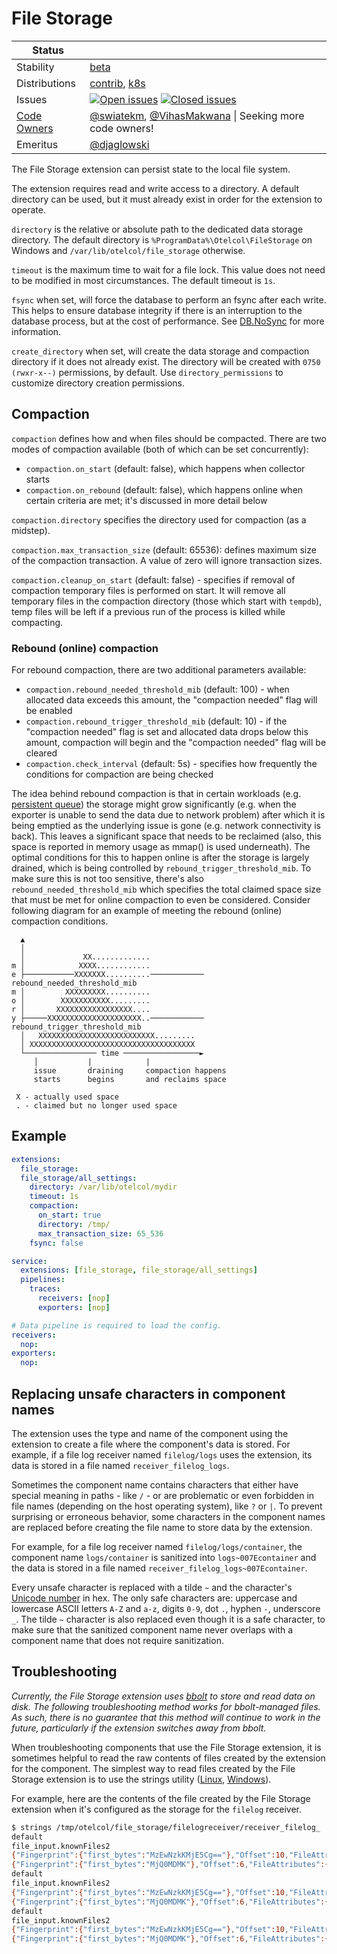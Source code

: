 # File Storage

<!-- status autogenerated section -->
| Status        |           |
| ------------- |-----------|
| Stability     | [beta]  |
| Distributions | [contrib], [k8s] |
| Issues        | [![Open issues](https://img.shields.io/github/issues-search/open-telemetry/opentelemetry-collector-contrib?query=is%3Aissue%20is%3Aopen%20label%3Aextension%2Ffilestorage%20&label=open&color=orange&logo=opentelemetry)](https://github.com/open-telemetry/opentelemetry-collector-contrib/issues?q=is%3Aopen+is%3Aissue+label%3Aextension%2Ffilestorage) [![Closed issues](https://img.shields.io/github/issues-search/open-telemetry/opentelemetry-collector-contrib?query=is%3Aissue%20is%3Aclosed%20label%3Aextension%2Ffilestorage%20&label=closed&color=blue&logo=opentelemetry)](https://github.com/open-telemetry/opentelemetry-collector-contrib/issues?q=is%3Aclosed+is%3Aissue+label%3Aextension%2Ffilestorage) |
| [Code Owners](https://github.com/open-telemetry/opentelemetry-collector-contrib/blob/main/CONTRIBUTING.md#becoming-a-code-owner)    | [@swiatekm](https://www.github.com/swiatekm), [@VihasMakwana](https://www.github.com/VihasMakwana) \| Seeking more code owners! |
| Emeritus      | [@djaglowski](https://www.github.com/djaglowski) |

[beta]: https://github.com/open-telemetry/opentelemetry-collector/blob/main/docs/component-stability.md#beta
[contrib]: https://github.com/open-telemetry/opentelemetry-collector-releases/tree/main/distributions/otelcol-contrib
[k8s]: https://github.com/open-telemetry/opentelemetry-collector-releases/tree/main/distributions/otelcol-k8s
<!-- end autogenerated section -->

The File Storage extension can persist state to the local file system.

The extension requires read and write access to a directory. A default directory can be used, but it must already exist in order for the extension to operate.

`directory` is the relative or absolute path to the dedicated data storage directory. 
The default directory is `%ProgramData%\Otelcol\FileStorage` on Windows and `/var/lib/otelcol/file_storage` otherwise.

`timeout` is the maximum time to wait for a file lock. This value does not need to be modified in most circumstances.
The default timeout is `1s`.

`fsync` when set, will force the database to perform an fsync after each write.  This helps to ensure database integrity if there is an interruption to the database process, but at the cost of performance.  See [DB.NoSync](https://pkg.go.dev/go.etcd.io/bbolt#DB) for more information.

`create_directory` when set, will create the data storage and compaction directory if it does not already exist. The directory will be created with `0750 (rwxr-x--)` permissions, by default. Use `directory_permissions` to customize directory creation permissions.


## Compaction
`compaction` defines how and when files should be compacted. There are two modes of compaction available (both of which can be set concurrently):
- `compaction.on_start` (default: false), which happens when collector starts
- `compaction.on_rebound` (default: false), which happens online when certain criteria are met; it's discussed in more detail below

`compaction.directory` specifies the directory used for compaction (as a midstep).

`compaction.max_transaction_size` (default: 65536): defines maximum size of the compaction transaction.
A value of zero will ignore transaction sizes.

`compaction.cleanup_on_start` (default: false) - specifies if removal of compaction temporary files is performed on start.
It will remove all temporary files in the compaction directory (those which start with `tempdb`),
temp files will be left if a previous run of the process is killed while compacting.

### Rebound (online) compaction

For rebound compaction, there are two additional parameters available:
- `compaction.rebound_needed_threshold_mib` (default: 100) - when allocated data exceeds this amount, the "compaction needed" flag will be enabled
- `compaction.rebound_trigger_threshold_mib` (default: 10) - if the "compaction needed" flag is set and allocated data drops below this amount, compaction will begin and the "compaction needed" flag will be cleared
- `compaction.check_interval` (default: 5s) - specifies how frequently the conditions for compaction are being checked

The idea behind rebound compaction is that in certain workloads (e.g. [persistent queue](https://github.com/open-telemetry/opentelemetry-collector/tree/main/exporter/exporterhelper#persistent-queue)) the storage might grow significantly (e.g. when the exporter is unable to send the data due to network problem) after which it is being emptied as the underlying issue is gone (e.g. network connectivity is back). This leaves a significant space that needs to be reclaimed (also, this space is reported in memory usage as mmap() is used underneath). The optimal conditions for this to happen online is after the storage is largely drained, which is being controlled by `rebound_trigger_threshold_mib`. To make sure this is not too sensitive, there's also `rebound_needed_threshold_mib` which specifies the total claimed space size that must be met for online compaction to even be considered. Consider following diagram for an example of meeting the rebound (online) compaction conditions.

```
  ▲
  │
  │             XX.............
m │            XXXX............
e ├───────────XXXXXXX..........────────────  rebound_needed_threshold_mib
m │         XXXXXXXXX..........
o │        XXXXXXXXXXX.........
r │       XXXXXXXXXXXXXXXXX....
y ├─────XXXXXXXXXXXXXXXXXXXXX..────────────  rebound_trigger_threshold_mib
  │   XXXXXXXXXXXXXXXXXXXXXXXXXX.........
  │ XXXXXXXXXXXXXXXXXXXXXXXXXXXXXXXXXXXXX
  └──────────────── time ─────────────────►
     │           |            |
     issue       draining     compaction happens
     starts      begins       and reclaims space

 X - actually used space
 . - claimed but no longer used space
```

## Example

```yaml
extensions:
  file_storage:
  file_storage/all_settings:
    directory: /var/lib/otelcol/mydir
    timeout: 1s
    compaction:
      on_start: true
      directory: /tmp/
      max_transaction_size: 65_536
    fsync: false

service:
  extensions: [file_storage, file_storage/all_settings]
  pipelines:
    traces:
      receivers: [nop]
      exporters: [nop]

# Data pipeline is required to load the config.
receivers:
  nop:
exporters:
  nop:
```

## Replacing unsafe characters in component names

The extension uses the type and name of the component using the extension to create a file where the component's data is stored.
For example, if a file log receiver named `filelog/logs` uses the extension, its data is stored in a file named `receiver_filelog_logs`.

Sometimes the component name contains characters that either have special meaning in paths - like `/` - or are problematic or even forbidden in file names (depending on the host operating system), like `?` or `|`.
To prevent surprising or erroneous behavior, some characters in the component names are replaced before creating the file name to store data by the extension.

For example, for a file log receiver named `filelog/logs/container`, the component name `logs/container` is sanitized into `logs~007Econtainer` and the data is stored in a file named `receiver_filelog_logs~007Econtainer`.

Every unsafe character is replaced with a tilde `~` and the character's [Unicode number][unicode_chars] in hex.
The only safe characters are: uppercase and lowercase ASCII letters `A-Z` and `a-z`, digits `0-9`, dot `.`, hyphen `-`, underscore `_`.
The tilde `~` character is also replaced even though it is a safe character, to make sure that the sanitized component name never overlaps with a component name that does not require sanitization.

[unicode_chars]: https://en.wikipedia.org/wiki/List_of_Unicode_characters


## Troubleshooting

_Currently, the File Storage extension uses [bbolt](https://github.com/etcd-io/bbolt) to store and read data on disk. The
following troubleshooting method works for bbolt-managed files. As such, there is no guarantee that this method will continue to work in the future, particularly if the extension switches away from bbolt._

When troubleshooting components that use the File Storage extension, it is sometimes helpful to read the raw contents of
files created by the extension for the component.  The simplest way to read files
created by the File Storage extension is to use the strings utility ([Linux](https://man7.org/linux/man-pages/man1/strings.1.html),
[Windows](https://learn.microsoft.com/en-us/sysinternals/downloads/strings)).

For example, here are the contents of the file created by the File Storage extension when it's configured as the storage
for the `filelog` receiver.

```sh
$ strings /tmp/otelcol/file_storage/filelogreceiver/receiver_filelog_
default
file_input.knownFiles2
{"Fingerprint":{"first_bytes":"MzEwNzkKMjE5Cg=="},"Offset":10,"FileAttributes":{"log.file.name":"1.log"},"HeaderFinalized":false,"FlushState":{"LastDataChange":"2024-03-20T18:16:18.164331-07:00","LastDataLength":0}}
{"Fingerprint":{"first_bytes":"MjQ0MDMK"},"Offset":6,"FileAttributes":{"log.file.name":"2.log"},"HeaderFinalized":false,"FlushState":{"LastDataChange":"2024-03-20T18:16:39.96429-07:00","LastDataLength":0}}
default
file_input.knownFiles2
{"Fingerprint":{"first_bytes":"MzEwNzkKMjE5Cg=="},"Offset":10,"FileAttributes":{"log.file.name":"1.log"},"HeaderFinalized":false,"FlushState":{"LastDataChange":"2024-03-20T18:16:18.164331-07:00","LastDataLength":0}}
{"Fingerprint":{"first_bytes":"MjQ0MDMK"},"Offset":6,"FileAttributes":{"log.file.name":"2.log"},"HeaderFinalized":false,"FlushState":{"LastDataChange":"2024-03-20T18:16:39.96429-07:00","LastDataLength":0}}
default
file_input.knownFiles2
{"Fingerprint":{"first_bytes":"MzEwNzkKMjE5Cg=="},"Offset":10,"FileAttributes":{"log.file.name":"1.log"},"HeaderFinalized":false,"FlushState":{"LastDataChange":"2024-03-20T18:16:18.164331-07:00","LastDataLength":0}}
{"Fingerprint":{"first_bytes":"MjQ0MDMK"},"Offset":6,"FileAttributes":{"log.file.name":"2.log"},"HeaderFinalized":false,"FlushState":{"LastDataChange":"2024-03-20T18:16:39.96429-07:00","LastDataLength":0}}
```
